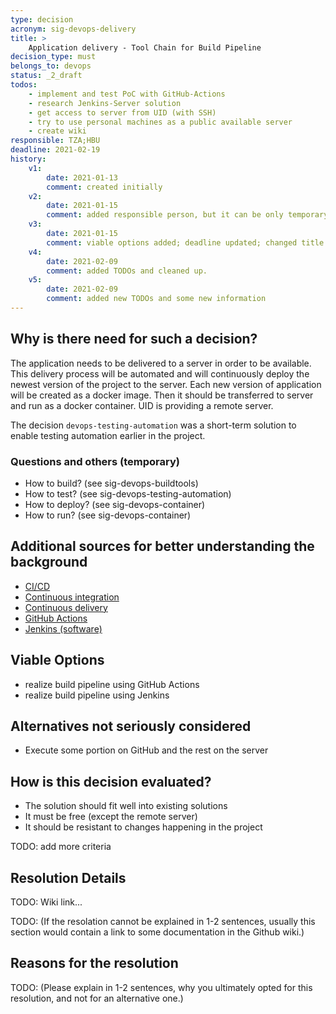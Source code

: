 ```yaml
---
type: decision
acronym: sig-devops-delivery
title: >
    Application delivery - Tool Chain for Build Pipeline
decision_type: must
belongs_to: devops
status: _2_draft
todos:
    - implement and test PoC with GitHub-Actions
    - research Jenkins-Server solution
    - get access to server from UID (with SSH)
    - try to use personal machines as a public available server 
    - create wiki
responsible: TZA;HBU
deadline: 2021-02-19
history:
    v1:
        date: 2021-01-13
        comment: created initially
    v2: 
        date: 2021-01-15
        comment: added responsible person, but it can be only temporary; First explanation of "Why is there need for such a decision?"
    v3: 
        date: 2021-01-15
        comment: viable options added; deadline updated; changed title
    v4:
        date: 2021-02-09
        comment: added TODOs and cleaned up.
    v5:
        date: 2021-02-09
        comment: added new TODOs and some new information
---
```


## Why is there need for such a decision?

The application needs to be delivered to a server in order to be available.
This delivery process will be automated and will continuously deploy the newest version of the project to the server.
Each new version of application will be created as a docker image.
Then it should be transferred to server and run as a docker container. 
UID is providing a remote server.

The decision `devops-testing-automation` was a short-term solution to enable testing automation earlier in the project.

### Questions and others (temporary)

* How to build? (see sig-devops-buildtools)
* How to test? (see sig-devops-testing-automation)
* How to deploy? (see sig-devops-container)
* How to run? (see sig-devops-container)

## Additional sources for better understanding the background

* [CI/CD](https://en.wikipedia.org/wiki/CI/CD)
* [Continuous integration](https://en.wikipedia.org/wiki/Continuous_integration)
* [Continuous delivery](https://en.wikipedia.org/wiki/Continuous_delivery)
* [GitHub Actions](https://github.com/features/actions)
* [Jenkins (software)](https://en.wikipedia.org/wiki/Jenkins_(software))

## Viable Options

- realize build pipeline using GitHub Actions
- realize build pipeline using Jenkins

## Alternatives not seriously considered

- Execute some portion on GitHub and the rest on the server

## How is this decision evaluated?

- The solution should fit well into existing solutions
- It must be free (except the remote server)
- It should be resistant to changes happening in the project

TODO: add more criteria

## Resolution Details

TODO: Wiki link...

TODO:
(If the resolation cannot be explained in 1-2 sentences, usually this section would contain a link to some
documentation in the Github wiki.)

## Reasons for the resolution

TODO:
(Please explain in 1-2 sentences, why you ultimately opted for this resolution, and not for an alternative one.)
